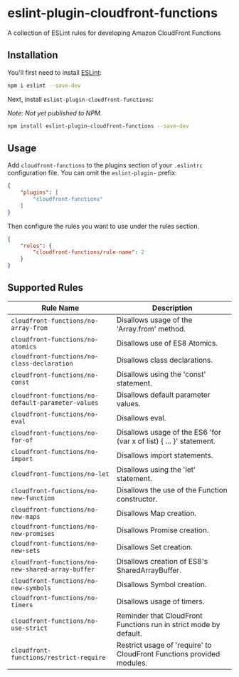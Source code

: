 # eslint-plugin-cloudfront-functions

A collection of ESLint rules for developing Amazon CloudFront Functions

## Installation

You'll first need to install [ESLint](https://eslint.org/):

```sh
npm i eslint --save-dev
```

Next, install `eslint-plugin-cloudfront-functions`:

*Note: Not yet published to NPM.*
```sh
npm install eslint-plugin-cloudfront-functions --save-dev
```

## Usage

Add `cloudfront-functions` to the plugins section of your `.eslintrc` configuration file. You can omit the `eslint-plugin-` prefix:

```json
{
    "plugins": [
        "cloudfront-functions"
    ]
}
```


Then configure the rules you want to use under the rules section.

```json
{
    "rules": {
        "cloudfront-functions/rule-name": 2
    }
}
```

## Supported Rules

| Rule Name | Description |
| -- | -- |
| `cloudfront-functions/no-array-from` | Disallows usage of the 'Array.from' method. |
| `cloudfront-functions/no-atomics` | Disallows use of ES8 Atomics. |
| `cloudfront-functions/no-class-declaration` | Disallows class declarations. |
| `cloudfront-functions/no-const` | Disallows using the 'const' statement. |
| `cloudfront-functions/no-default-parameter-values` | Disallows default parameter values. |
| `cloudfront-functions/no-eval` | Disallows eval. |
| `cloudfront-functions/no-for-of` | Disallows usage of the ES6 'for (var x of list) { ... }' statement. |
| `cloudfront-functions/no-import` | Disallows import statements. |
| `cloudfront-functions/no-let` | Disallows using the 'let' statement. |
| `cloudfront-functions/no-new-function` | Disallows the use of the Function constructor. |
| `cloudfront-functions/no-new-maps` | Disallows Map creation. |
| `cloudfront-functions/no-new-promises` | Disallows Promise creation. |
| `cloudfront-functions/no-new-sets` | Disallows Set creation. |
| `cloudfront-functions/no-new-shared-array-buffer` | Disallows creation of ES8's SharedArrayBuffer. |
| `cloudfront-functions/no-new-symbols` | Disallows Symbol creation. |
| `cloudfront-functions/no-timers` | Disallows usage of timers. |
| `cloudfront-functions/no-use-strict` | Reminder that CloudFront Functions run in strict mode by default. |
| `cloudfront-functions/restrict-require` | Restrict usage of 'require' to CloudFront Functions provided modules. |